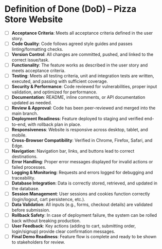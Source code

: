 # Definition of Done (DoD) – Pizza Store Website

* [ ] **Acceptance Criteria**: Meets all acceptance criteria defined in the user story.  
* [ ] **Code Quality**: Code follows agreed style guides and passes linting/formatting checks.  
* [ ] **Version Control**: All changes are committed, pushed, and linked to the correct issue/task.  
* [ ] **Functionality**: The feature works as described in the user story and meets acceptance criteria.  
* [ ] **Testing**: Meets all testing criteria, unit and integration tests are written, executed, and passing with sufficient coverage.  
* [ ] **Security & Performance**: Code reviewed for vulnerabilities, proper input validation, and optimized for performance.  
* [ ] **Documentation**: README, inline comments, or API documentation updated as needed.  
* [ ] **Review & Approval**: Code has been peer-reviewed and merged into the main branch.  
* [ ] **Deployment Readiness**: Feature deployed to staging and verified end-to-end, with rollback plan in place.  
* [ ] **Responsiveness**: Website is responsive across desktop, tablet, and mobile.  
* [ ] **Cross-Browser Compatibility**: Verified in Chrome, Firefox, Safari, and Edge.  
* [ ] **Navigation**: Navigation bar, links, and buttons lead to correct destinations.  
* [ ] **Error Handling**: Proper error messages displayed for invalid actions or failed processes.  
* [ ] **Logging & Monitoring**: Requests and errors logged for debugging and traceability.  
* [ ] **Database Integration**: Data is correctly stored, retrieved, and updated in the database.  
* [ ] **Session Management**: User sessions and cookies function correctly (login/logout, cart persistence, etc.).  
* [ ] **Data Validation**: All inputs (e.g., forms, checkout details) are validated before submission.  
* [ ] **Rollback Safety**: In case of deployment failure, the system can be rolled back without breaking production.  
* [ ] **User Feedback**: Key actions (adding to cart, submitting order, login/signup) provide clear confirmation messages.  
* [ ] **Final Demo Readiness**: Feature flow is complete and ready to be shown to stakeholders for review.

